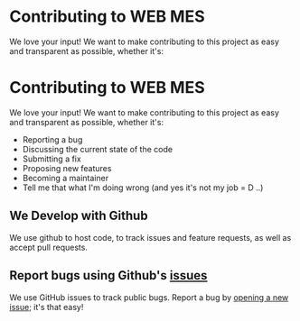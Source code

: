 # Contributing to WEB MES
We love your input! We want to make contributing to this project as easy and transparent as possible, whether it's:

# Contributing to WEB MES
We love your input! We want to make contributing to this project as easy and transparent as possible, whether it's:

- Reporting a bug
- Discussing the current state of the code
- Submitting a fix
- Proposing new features
- Becoming a maintainer
- Tell me that what I'm doing wrong (and yes it's not my job = D ..)

## We Develop with Github
We use github to host code, to track issues and feature requests, as well as accept pull requests.

## Report bugs using Github's [issues](https://github.com/billyboy35/WEB_MES/issues)
We use GitHub issues to track public bugs. Report a bug by [opening a new issue](); it's that easy!
